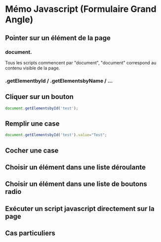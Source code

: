 # Mémo Javascript (Formulaire Grand Angle)

## Pointer sur un élément de la page
### document.
Tous les scripts commencent par "document", "document" correspond au contenu visible de la page.

### .getElementbyId / .getElementsbyName / ...



## Cliquer sur un bouton
``` javascript
document.getElementsbyId('test');
```

## Remplir une case
``` javascript
document.getElementsbyId('test').value="Test";

```

## Cocher une case

## Choisir un élément dans une liste déroulante

## Choisir un élément dans une liste de boutons radio

## Exécuter un script javascript directement sur la page

## Cas particuliers